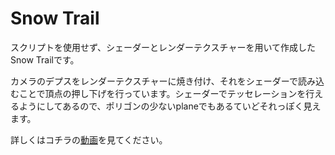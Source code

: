 # Snow Trail

スクリプトを使用せず、シェーダーとレンダーテクスチャーを用いて作成したSnow Trailです。  
    
カメラのデプスをレンダーテクスチャーに焼き付け、それをシェーダーで読み込むことで頂点の押し下げを行っています。シェーダーでテッセレーションを行えるようにしてあるので、ポリゴンの少ないplaneでもあるていどそれっぽく見えます。      

詳しくはコチラの[動画](https://streamable.com/yourv "RSnow Trail")を見てください。
